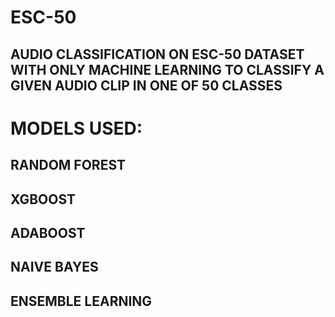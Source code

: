 # ESC-50


## AUDIO CLASSIFICATION ON ESC-50 DATASET WITH ONLY MACHINE LEARNING TO CLASSIFY A GIVEN AUDIO CLIP IN ONE OF 50 CLASSES

# MODELS USED:

## RANDOM FOREST 
## XGBOOST
## ADABOOST
## NAIVE BAYES
## ENSEMBLE LEARNING
